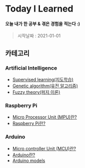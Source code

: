 # Today I Learned

#### 오늘 내가 한 공부 & 겪은 경험을 적는다 :)
> 시작날짜 : 2021-01-01

## 카테고리
### Artificial Intelligence
* [Supervised learning(지도학습)](https://github.com/BOSOEK/TIL/blob/main/A.I/Supervised%20learning.md)
* [Genetic algorithm(유전 알고리즘)](https://github.com/BOSOEK/TIL/tree/main/A.I/Genetic%20algorithm)
* [Fuzzy theory(퍼지 이론)](https://github.com/BOSOEK/TIL/tree/main/A.I/Fuzzy)

### Raspberry Pi
* [Micro Processor Unit (MPU)란?](https://hjeon.tistory.com/20)
* [Raspberry Pi란?]()

### Arduino
* [Micro controller Unit (MCU)란?](https://hjeon.tistory.com/20)
* [Arduino란?](https://github.com/BOSOEK/TIL/blob/main/Arduino/Arduino.md)
* [Arduino models](https://github.com/BOSOEK/TIL/blob/main/Arduino/Arduino_model.md)
